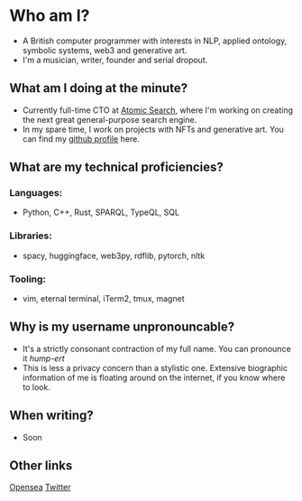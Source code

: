 # Who am I?
- A British computer programmer with interests in NLP, applied ontology, symbolic systems, web3 and generative art.
- I'm a musician, writer, founder and serial dropout.

## What am I doing at the minute?
- Currently full-time CTO at [Atomic Search](https://atomicsear.ch), where I'm working on creating the next great general-purpose search engine.
- In my spare time, I work on projects with NFTs and generative art. You can find my [github profile](https://github.com/hmprt) here.

## What are my technical proficiencies?
### Languages:
- Python, C++, Rust, SPARQL, TypeQL, SQL

### Libraries:
- spacy, huggingface, web3py, rdflib, pytorch, nltk

### Tooling:
- vim, eternal terminal, iTerm2, tmux, magnet

## Why is my username unpronouncable?
- It's a strictly consonant contraction of my full name. You can pronounce it _hump-ert_
- This is less a privacy concern than a stylistic one. Extensive biographic information of me is floating around on the internet, if you know where to look.

## When writing?
- Soon

## Other links
[Opensea](https://opensea.io/hmprt)
[Twitter](https://twitter.com/hmprt_)
